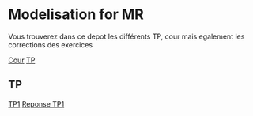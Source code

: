 # Modelisation for MR

Vous trouverez dans ce depot les différents TP, cour mais egalement les corrections des exercices

[Cour](./Cour/)
[TP](./TP/)

## TP
[TP1](TP/TP1/TD1-Maillages.pdf)
[Reponse TP1](TP/TP1/Reponse.md)